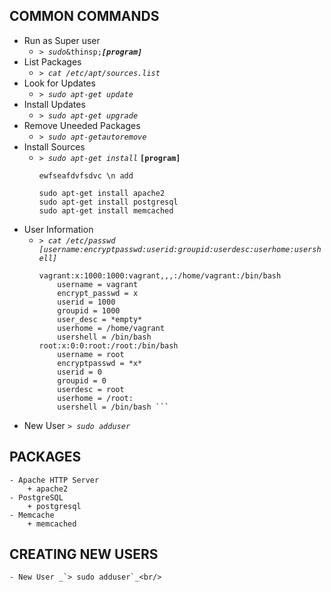 ## COMMON COMMANDS
* Run as Super user
	-  _`> sudo`_`&thinsp;`**_`[program]`_**<br/>
* List Packages
	- _`> cat /etc/apt/sources.list`_
* Look for Updates
	- _`> sudo apt-get update`_
* Install Updates
	- _`> sudo apt-get upgrade`_
* Remove Uneeded Packages
	- _`> sudo apt-getautoremove`_
* Install Sources
	- _`> sudo apt-get install`_ **`[program]`**<br/>
		```
		ewfseafdvfsdvc \n add
		```
		```	
		sudo apt-get install apache2
		sudo apt-get install postgresql
		sudo apt-get install memcached
		```
* User Information 
	- _`> cat /etc/passwd   [username:encryptpasswd:userid:groupid:userdesc:userhome:usershell]`_<br/>	
		```linux
		vagrant:x:1000:1000:vagrant,,,:/home/vagrant:/bin/bash		
			username = vagrant
			encrypt_passwd = x
			userid = 1000
			groupid = 1000
			user_desc = *empty*
			userhome = /home/vagrant
			usershell = /bin/bash
		root:x:0:0:root:/root:/bin/bash
			username = root
			encryptpasswd = *x*
			userid = 0
			groupid = 0
			userdesc = root
			userhome = /root:
			usershell = /bin/bash ```
* New User _`> sudo adduser`_<br/>

## PACKAGES
	- Apache HTTP Server
		+ apache2
	- PostgreSQL
		+ postgresql
	- Memcache
		+ memcached
## CREATING NEW USERS
	- New User _`> sudo adduser`_<br/>
